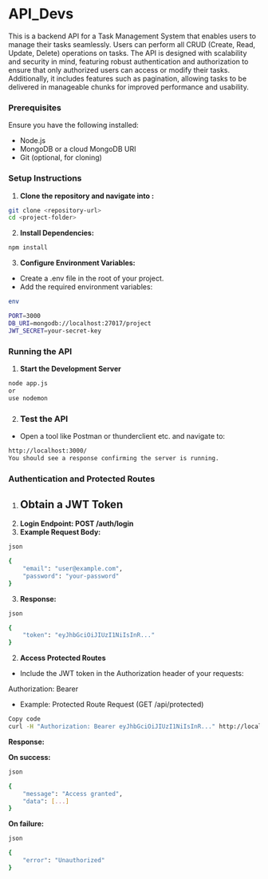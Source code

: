 # API_Devs

This is a backend API for a Task Management System that enables users to manage their tasks seamlessly. Users can perform all CRUD (Create, Read, Update, Delete) operations on tasks. The API is designed with scalability and security in mind, featuring robust authentication and authorization to ensure that only authorized users can access or modify their tasks. Additionally, it includes features such as pagination, allowing tasks to be delivered in manageable chunks for improved performance and usability.

### Prerequisites
Ensure you have the following installed:

- Node.js 
- MongoDB or a cloud MongoDB URI
- Git (optional, for cloning)

### Setup Instructions
1. **Clone the repository and navigate into :**

```sh
git clone <repository-url>
cd <project-folder>
```
2. **Install Dependencies:**
```sh
npm install
```
3. **Configure Environment Variables:**

- Create a .env file in the root of your project.
- Add the required environment variables:

```sh
env

PORT=3000
DB_URI=mongodb://localhost:27017/project
JWT_SECRET=your-secret-key
```
### Running the API
1. **Start the Development Server**

```sh
node app.js
or
use nodemon
```

2. ### Test the API

- Open a tool like Postman or thunderclient etc. and navigate to:

```sh
http://localhost:3000/
You should see a response confirming the server is running.
```
### Authentication and Protected Routes
1. ## Obtain a JWT Token
1. **Login Endpoint: POST /auth/login**
1. **Example Request Body:**
```sh
json

{
    "email": "user@example.com",
    "password": "your-password"
}
```
3. **Response:**
```sh
json

{
    "token": "eyJhbGciOiJIUzI1NiIsInR..."
}
```
2. **Access Protected Routes**
- Include the JWT token in the Authorization header of your requests:


Authorization: Bearer <your-token>
- Example: Protected Route Request (GET /api/protected)

```sh
Copy code
curl -H "Authorization: Bearer eyJhbGciOiJIUzI1NiIsInR..." http://localhost:3000/api/protected
```
**Response:**

**On success:**
```sh
json

{
    "message": "Access granted",
    "data": [...]
}
```
**On failure:**
```sh
json

{
    "error": "Unauthorized"
}
```
